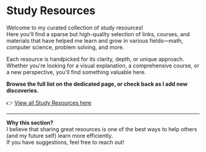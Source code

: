 # Study Resources

Welcome to my curated collection of study resources!  
Here you'll find a sparse but high-quality selection of links, courses, and materials that have helped me learn and grow in various fields—math, computer science, problem solving, and more.

Each resource is handpicked for its clarity, depth, or unique approach.  
Whether you're looking for a visual explanation, a comprehensive course, or a new perspective, you'll find something valuable here.

**Browse the full list on the dedicated page, or check back as I add new discoveries.**

👉 [View all Study Resources here](pages/study.html)

---
**Why this section?**  
I believe that sharing great resources is one of the best ways to help others (and my future self) learn more efficiently.  
If you have suggestions, feel free to reach out!
